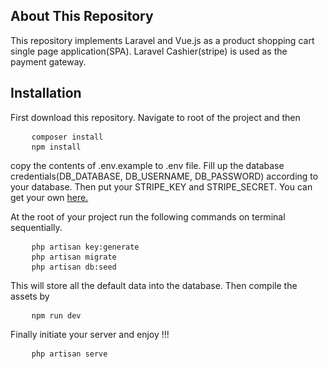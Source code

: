 ## About This Repository

This repository implements Laravel and Vue.js as a product shopping cart single page application(SPA). Laravel Cashier(stripe) is used as the payment gateway.

## Installation

First download this repository. Navigate to root of the project and then
<pre>
    <code>composer install</code>
    <code>npm install</code>
</pre>

copy the contents of .env.example to .env file. Fill up the database credentials(DB_DATABASE, DB_USERNAME, DB_PASSWORD) according to your database. Then put your STRIPE_KEY and STRIPE_SECRET. You can get your own <a href="https://dashboard.stripe.com/test/apikeys">here.</a>

At the root of your project run the following commands on terminal sequentially.
<pre>
    <code>php artisan key:generate</code>
    <code>php artisan migrate</code>
    <code>php artisan db:seed</code>
</pre>

This will store all the default data into the database. Then compile the assets by
<pre>
    <code>npm run dev</code>
</pre>

Finally initiate your server and enjoy !!!
<pre>
    <code>php artisan serve</code>
</pre>
